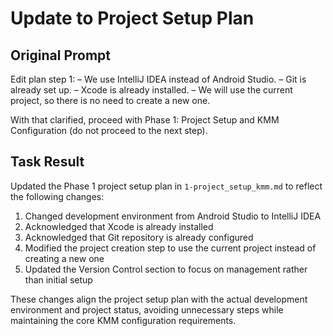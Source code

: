 # Update to Project Setup Plan

## Original Prompt
Edit plan step 1:
– We use IntelliJ IDEA instead of Android Studio.
– Git is already set up.
– Xcode is already installed.
– We will use the current project, so there is no need to create a new one.

With that clarified, proceed with Phase 1: Project Setup and KMM Configuration (do not proceed to the next step).

## Task Result
Updated the Phase 1 project setup plan in `1-project_setup_kmm.md` to reflect the following changes:

1. Changed development environment from Android Studio to IntelliJ IDEA
2. Acknowledged that Xcode is already installed
3. Acknowledged that Git repository is already configured
4. Modified the project creation step to use the current project instead of creating a new one
5. Updated the Version Control section to focus on management rather than initial setup

These changes align the project setup plan with the actual development environment and project status, avoiding unnecessary steps while maintaining the core KMM configuration requirements.